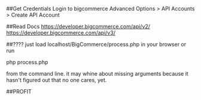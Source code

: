 ##Get Credentials
Login to bigcommerce
Advanced Options > API Accounts > Create API Account

##Read Docs
https://developer.bigcommerce.com/api/v2/
https://developer.bigcommerce.com/api/v3/


##????
just load localhost/BigCommerce/process.php in your browser or run

php process.php

from the command line.  it may whine about missing arguments because it hasn't figured out that no one cares, yet.

##PROFIT
